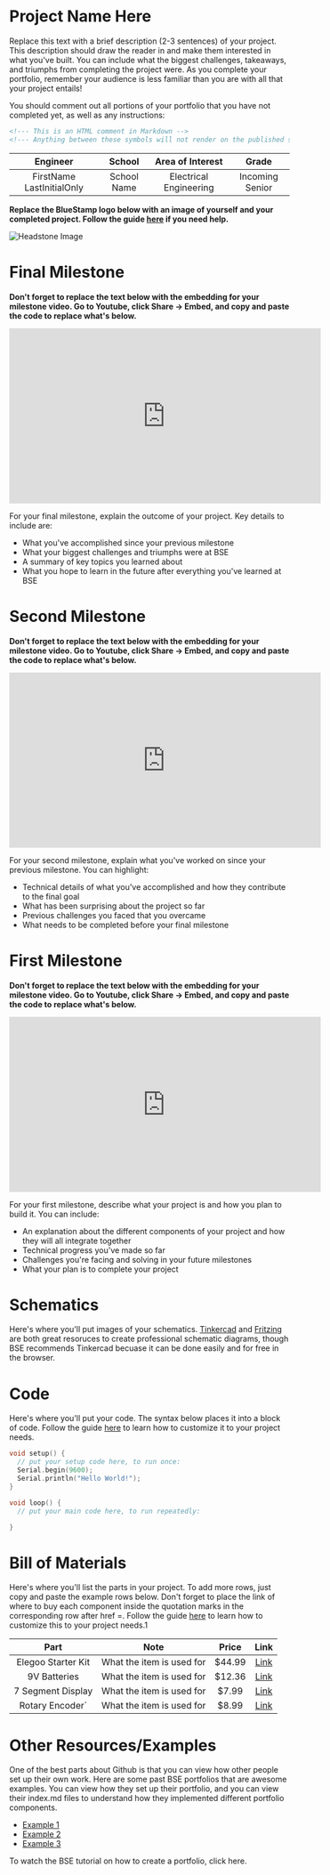 # Project Name Here
Replace this text with a brief description (2-3 sentences) of your project. This description should draw the reader in and make them interested in what you've built. You can include what the biggest challenges, takeaways, and triumphs from completing the project were. As you complete your portfolio, remember your audience is less familiar than you are with all that your project entails!

You should comment out all portions of your portfolio that you have not completed yet, as well as any instructions:
```HTML 
<!--- This is an HTML comment in Markdown -->
<!--- Anything between these symbols will not render on the published site -->
```

| **Engineer** | **School** | **Area of Interest** | **Grade** |
|:--:|:--:|:--:|:--:|
| FirstName LastInitialOnly | School Name | Electrical Engineering | Incoming Senior

**Replace the BlueStamp logo below with an image of yourself and your completed project. Follow the guide [here](https://tomcam.github.io/least-github-pages/adding-images-github-pages-site.html) if you need help.**

![Headstone Image](logo.svg)
  
# Final Milestone

**Don't forget to replace the text below with the embedding for your milestone video. Go to Youtube, click Share -> Embed, and copy and paste the code to replace what's below.**

<iframe width="560" height="315" src="https://www.youtube.com/embed/F7M7imOVGug" title="YouTube video player" frameborder="0" allow="accelerometer; autoplay; clipboard-write; encrypted-media; gyroscope; picture-in-picture; web-share" allowfullscreen></iframe>

For your final milestone, explain the outcome of your project. Key details to include are:
- What you've accomplished since your previous milestone
- What your biggest challenges and triumphs were at BSE
- A summary of key topics you learned about
- What you hope to learn in the future after everything you've learned at BSE



# Second Milestone

**Don't forget to replace the text below with the embedding for your milestone video. Go to Youtube, click Share -> Embed, and copy and paste the code to replace what's below.**

<iframe width="560" height="315" src="https://www.youtube.com/embed/y3VAmNlER5Y" title="YouTube video player" frameborder="0" allow="accelerometer; autoplay; clipboard-write; encrypted-media; gyroscope; picture-in-picture; web-share" allowfullscreen></iframe>

For your second milestone, explain what you've worked on since your previous milestone. You can highlight:
- Technical details of what you've accomplished and how they contribute to the final goal
- What has been surprising about the project so far
- Previous challenges you faced that you overcame
- What needs to be completed before your final milestone 

# First Milestone

**Don't forget to replace the text below with the embedding for your milestone video. Go to Youtube, click Share -> Embed, and copy and paste the code to replace what's below.**

<iframe width="560" height="315" src="https://www.youtube.com/embed/CaCazFBhYKs" title="YouTube video player" frameborder="0" allow="accelerometer; autoplay; clipboard-write; encrypted-media; gyroscope; picture-in-picture; web-share" allowfullscreen></iframe>

For your first milestone, describe what your project is and how you plan to build it. You can include:
- An explanation about the different components of your project and how they will all integrate together
- Technical progress you've made so far
- Challenges you're facing and solving in your future milestones
- What your plan is to complete your project

# Schematics 
Here's where you'll put images of your schematics. [Tinkercad](https://www.tinkercad.com/blog/official-guide-to-tinkercad-circuits) and [Fritzing](https://fritzing.org/learning/) are both great resoruces to create professional schematic diagrams, though BSE recommends Tinkercad becuase it can be done easily and for free in the browser. 

# Code
Here's where you'll put your code. The syntax below places it into a block of code. Follow the guide [here]([url](https://www.markdownguide.org/extended-syntax/)) to learn how to customize it to your project needs. 

```c++
void setup() {
  // put your setup code here, to run once:
  Serial.begin(9600);
  Serial.println("Hello World!");
}

void loop() {
  // put your main code here, to run repeatedly:

}
```

# Bill of Materials
Here's where you'll list the parts in your project. To add more rows, just copy and paste the example rows below.
Don't forget to place the link of where to buy each component inside the quotation marks in the corresponding row after href =. Follow the guide [here]([url](https://www.markdownguide.org/extended-syntax/)) to learn how to customize this to your project needs.1 

| **Part** | **Note** | **Price** | **Link** |
|:--:|:--:|:--:|:--:|
| Elegoo Starter Kit | What the item is used for | $44.99 | <a href="(https://www.amazon.com/ELEGOO-Project-Tutorial-Controller-Projects/dp/B01D8KOZF4/ref=sr_1_3_pp?crid=2CDRMQVSYOD4H&dib=eyJ2IjoiMSJ9.AcWZy-Yg4mDTnhzEHozxzPZdVC5-KUL2tW-OQewDKpA7ZhEVnlvYJFELmn1cEN5uvrZVxp4St_nlIhbtJibvxUj7s5mZJHZ5gTUoGHyjSCEJnV1m-a2PWxrXyWYqZrufz70WGPo3NV3-f7iFEXccDbUvJu8BRvjxPCjgkJ_uJnDxpPk3Gjw_yw7XMWWb8ll4GsOLKWrxeEr1uOS5BeD0EU2Y1MvZXAOcITMnykL7K69Fr4P6SnWB2EpkaJ37raPdYGD096Z_rSPyEsRfxIx6Rv9N65w4nRID980vI94aLYQ.PuIIln1now7ULLLgzCb0zPl5SBpDXd-IT05ToFwhflM&dib_tag=se&keywords=arduino+starter+kit&qid=1720652047&s=industrial&sprefix=arduino+starter+ki%2Cindustrial%2C72&sr=1-3)/"> Link </a> |
| 9V Batteries| What the item is used for | $12.36 | <a href="(https://www.amazon.com/Amazon-Basics-Performance-All-Purpose-Batteries/dp/B00MH4QM1S/ref=sr_1_5_pp?crid=3TQ7ANPH958JM&dib=eyJ2IjoiMSJ9.bmcV2Upj_vpB6G9CFlPPxYAryat512da7ekZjc52HecXSTmtx7PbJ50EgQFPCMqlAxjOUq-tL4vQTpozlHvH89bMwx-HJoyGcdz6EY8HrMxahTiqOXkoP7ewkDcgHoMhmHamdlQfW6FBHO0Gm-DYZZnnMuvEU3qOpemA8PGEvRhEx4-lGaBZhrvls039G1-9SizAW-YRGXZ2fFrdVDlREyyOhAuxXZaE5QqUxWesRQgP9UfGOYaInRWTTPwhDbXFa-RPzGbU1C_u4wq-NMqKBtWEQqR9-cA8O3FYOx3icEY.dtKJmI2T-iCmMM_bYnbiHUWzhKpJDRxS-bBmZIwYFKM&dib_tag=se&keywords=9v+batteries&qid=1720651326&rdc=1&s=electronics&sprefix=9v+batteries%2Celectronics%2C105&sr=1-5)"> Link </a> |
| 7 Segment Display | What the item is used for | $7.99 | <a href="(https://www.amazon.com/WWZMDiB-Module%EF%BC%8CLED-Brightness-Adjustable-Accessories/dp/B0BFQNFX6D/ref=sr_1_1_sspa?crid=4FDIRL8C4Z3U&dib=eyJ2IjoiMSJ9.QgE2LsaDM6XMNWEKtfowv6-PbOSX2xhfnjc8ga6aSoZXfs-idNkA9Ry6gW5xXwdB3MQphqLpgoIsDnzgtIYvLkoepUfuY2uLPqicJqKDkKnboM0jQQrhz9AZOv5zmOdrUFJHY1qCBLICzeGzJsft3HwTDgR4Ii-2yY662dfn_flQ9naG88nPMjZhyYt8CB8IOtxmvV9G52EVmHU0NpiE8bhfPcV3h2EQ6aMis0izEmY.iv725XikNlgecuj747NmLUhRIykpvN1TY3xTLJ2YXbk&dib_tag=se&keywords=7+segment+display+4+digit&qid=1720652429&sprefix=7+segment+display%2Caps%2C94&sr=8-1-spons&sp_csd=d2lkZ2V0TmFtZT1zcF9hdGY&psc=1)"> Link </a> |
| Rotary Encoder` | What the item is used for | $8.99 | <a href="(https://www.amazon.com/SongHe-KY-040-Encoder-Development-Arduino/dp/B087ZQLLWQ/ref=sr_1_1_sspa?crid=31JIP47IPMIK8&dib=eyJ2IjoiMSJ9.561HXmjsvo5F8O9BqiyjaSi-8obSRX9raeAnvJo4oFw5OnkbeV1QRHHfVEvZIIJLpVAHEld3c3HBMBSr11X2zkFY26Q7hLI6ypqkbnw62s_tKxp_6V7hLdomEZTkGvssu6FbdS07oVElHEGBm6cr64bpEDsxVK--rsN238OB8Ze3hJgJ6H7n0Ghirxb4ApragEHxYvKmC3vD7RNFPLPw6rMIPYUELi-Mr8N375lKCQ6N3LwbhQWs1wxW_Z3ZDZq2F_8-O71LqIw9qhxzVTC-yNQ4zZdoWF9itE-o3bjbb1k.hZzW7hz1jPqwJJMdFx4wTPmlBjlYlx5wvw79WBSj7qU&dib_tag=se&keywords=rotary+encoder&qid=1720652395&s=industrial&sprefix=rotary+encoder%2Cindustrial%2C84&sr=1-1-spons&sp_csd=d2lkZ2V0TmFtZT1zcF9hdGY&psc=1)"> Link </a> |

# Other Resources/Examples
One of the best parts about Github is that you can view how other people set up their own work. Here are some past BSE portfolios that are awesome examples. You can view how they set up their portfolio, and you can view their index.md files to understand how they implemented different portfolio components.
- [Example 1](https://trashytuber.github.io/YimingJiaBlueStamp/)
- [Example 2](https://sviatil0.github.io/Sviatoslav_BSE/)
- [Example 3](https://arneshkumar.github.io/arneshbluestamp/)

To watch the BSE tutorial on how to create a portfolio, click here.
